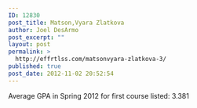 ```yaml
---
ID: 12830
post_title: Matson,Vyara Zlatkova
author: Joel DesArmo
post_excerpt: ""
layout: post
permalink: >
  http://effrtlss.com/matsonvyara-zlatkova-3/
published: true
post_date: 2012-11-02 20:52:54
---
```

<p>Average GPA in Spring 2012 for first course listed: 3.381</p>